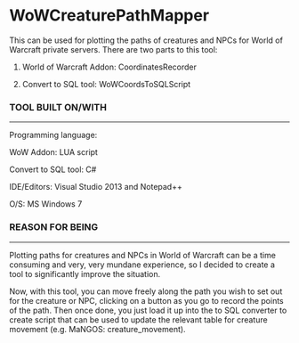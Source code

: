 # WoWCreaturePathMapper
This can be used for plotting the paths of creatures and NPCs for World of Warcraft private servers.
There are two parts to this tool:

1) World of Warcraft Addon: CoordinatesRecorder

2) Convert to SQL tool: WoWCoordsToSQLScript

### TOOL BUILT ON/WITH
---------------
Programming language:

WoW Addon: LUA script

Convert to SQL tool: C#

IDE/Editors: Visual Studio 2013 and Notepad++

O/S: MS Windows 7

### REASON FOR BEING
---------------
Plotting paths for creatures and NPCs in World of Warcraft can be a time consuming and very, very mundane experience, 
so I decided to create a tool to significantly improve the situation.

Now, with this tool, you can move freely along the path you wish to set out for the creature or NPC, clicking on a 
button as you go to record the points of the path. Then once done, you just load it up into the to SQL converter to
create script that can be used to update the relevant table for creature movement (e.g. MaNGOS: creature_movement).
